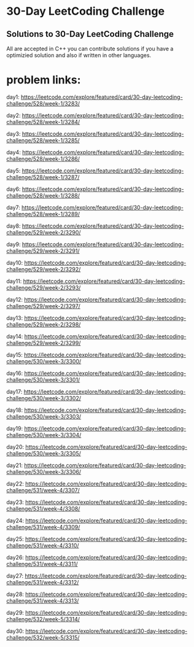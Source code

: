 # 30-Day LeetCoding Challenge

Solutions to 30-Day LeetCoding Challenge
---
All are accepted in C++
you can contribute solutions if you have a optimizied solution and also if written in other languages.

# problem links:

day1: https://leetcode.com/explore/featured/card/30-day-leetcoding-challenge/528/week-1/3283/

day2: https://leetcode.com/explore/featured/card/30-day-leetcoding-challenge/528/week-1/3284/

day3: https://leetcode.com/explore/featured/card/30-day-leetcoding-challenge/528/week-1/3285/

day4: https://leetcode.com/explore/featured/card/30-day-leetcoding-challenge/528/week-1/3286/

day5: https://leetcode.com/explore/featured/card/30-day-leetcoding-challenge/528/week-1/3287/

day6: https://leetcode.com/explore/featured/card/30-day-leetcoding-challenge/528/week-1/3288/

day7: https://leetcode.com/explore/featured/card/30-day-leetcoding-challenge/528/week-1/3289/

day8: https://leetcode.com/explore/featured/card/30-day-leetcoding-challenge/529/week-2/3290/

day9: https://leetcode.com/explore/featured/card/30-day-leetcoding-challenge/529/week-2/3291/

day10: https://leetcode.com/explore/featured/card/30-day-leetcoding-challenge/529/week-2/3292/

day11: https://leetcode.com/explore/featured/card/30-day-leetcoding-challenge/529/week-2/3293/

day12: https://leetcode.com/explore/featured/card/30-day-leetcoding-challenge/529/week-2/3297/

day13: https://leetcode.com/explore/featured/card/30-day-leetcoding-challenge/529/week-2/3298/

day14: https://leetcode.com/explore/featured/card/30-day-leetcoding-challenge/529/week-2/3299/

day15: https://leetcode.com/explore/featured/card/30-day-leetcoding-challenge/530/week-3/3300/

day16: https://leetcode.com/explore/featured/card/30-day-leetcoding-challenge/530/week-3/3301/

day17: https://leetcode.com/explore/featured/card/30-day-leetcoding-challenge/530/week-3/3302/

day18: https://leetcode.com/explore/featured/card/30-day-leetcoding-challenge/530/week-3/3303/

day19: https://leetcode.com/explore/featured/card/30-day-leetcoding-challenge/530/week-3/3304/

day20: https://leetcode.com/explore/featured/card/30-day-leetcoding-challenge/530/week-3/3305/

day21: https://leetcode.com/explore/featured/card/30-day-leetcoding-challenge/530/week-3/3306/

day22: https://leetcode.com/explore/featured/card/30-day-leetcoding-challenge/531/week-4/3307/

day23: https://leetcode.com/explore/featured/card/30-day-leetcoding-challenge/531/week-4/3308/

day24: https://leetcode.com/explore/featured/card/30-day-leetcoding-challenge/531/week-4/3309/

day25: https://leetcode.com/explore/featured/card/30-day-leetcoding-challenge/531/week-4/3310/

day26: https://leetcode.com/explore/featured/card/30-day-leetcoding-challenge/531/week-4/3311/

day27: https://leetcode.com/explore/featured/card/30-day-leetcoding-challenge/531/week-4/3312/

day28: https://leetcode.com/explore/featured/card/30-day-leetcoding-challenge/531/week-4/3313/

day29: https://leetcode.com/explore/featured/card/30-day-leetcoding-challenge/532/week-5/3314/

day30: https://leetcode.com/explore/featured/card/30-day-leetcoding-challenge/532/week-5/3315/
